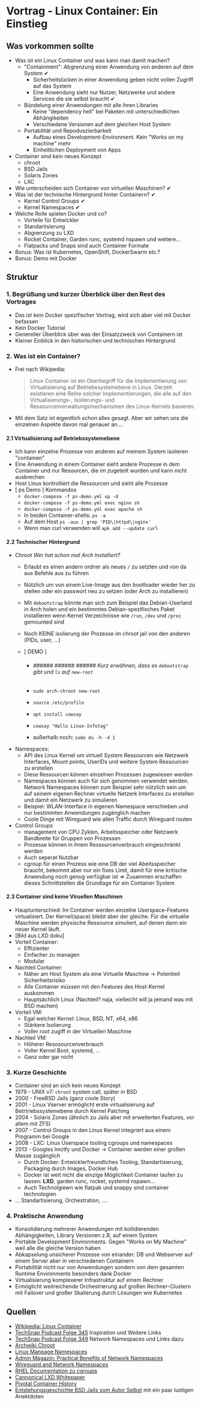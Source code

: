 # Vortrag - Linux Container: Ein Einstieg

## Was vorkommen sollte

+ Was ist ein Linux Container und was kann man damit machen?
  + "Containment": Abgrenzung einer Anwendung von anderen auf dem System ✔
    + Sicherheitslücken in einer Anwendung geben nicht vollen Zugriff auf das System
    + Eine Anwendung sieht nur Nutzer, Netzwerke und andere Services die sie selbst braucht ✔
  + Bündelung einer Anwendungen mit alle ihren Libraries
    + Keine "dependency hell" bei Paketen mit unterschiedlichen Abhängikeiten
    + Verschiedene Versionen auf dem gleichen Host System
  + Portabilität und Repoduszierbarkeit
    + Aufbau eines Development-Environment. Kein "Works on my machine" mehr
    + Einheitlichen Deployment von Apps
+ Container sind kein neues Konzept
  + chroot
  + BSD Jails
  + Solaris Zones
  + LXC
+ Wie unterscheiden sich Container von virtuellen Maschinen? ✔
+ Was ist der technische Hintergrund hinter Containern? ✔
  + Kernel Control Groups ✔
  + Kernel Namespaces ✔
+ Welche Rolle spielen Docker und co?
  + Vorteile für Entwickler
  + Standartisierung
  + Abgrenzung zu LXD
  + Rocket Container, Garden runc, systemd nspawn und weitere...
  + Flatpacks und Snaps sind auch Container Formate
+ Bonus: Was ist Kubernetes, OpenShift, DockerSwarm etc.?
+ Bonus: Demo mit Docker

## Struktur

### 1. Begrüßung und kurzer Überblick über den Rest des Vortrages
  + Das ist kein Docker spezifischer Vortrag, wird sich aber viel mit Docker befassen
  + Kein Docker Tutorial
  + Genereller Überblick über was der Einsatzzweck von Containern ist
  + Kleiner Einblick in den historischen und technischen Hintergrund
### 2. Was ist ein Container?
  + Frei nach Wikipedia:
    > Linux Container ist ein Oberbegriff für die Implementierung von Virtualisierung auf Betriebssystemebene in Linux.
    > Derzeit existieren eine Reihe solcher Implementierungen, die alle auf den Virtualisierungs-, Isolierungs- und Ressourcenverwaltungsmechanismen des Linux-Kernels basieren.
  + Mit dem Satz ist eigentlich schon alles gesagt. Aber wir sehen uns die einzelnen Aspekte davon mal genauer an....
#### 2.1 Virtualisierung auf Betriebssystemebene
  + Ich kann einzelne Prozesse von anderen auf meinem System isolieren "containen"
  + Eine Anwendung in einem Container sieht andere Prozesse in dem Container und nur Resourcen, die im zugeteilt wurden und kann nicht ausbrechen
  + Host Linux kontrolliert die Ressourcen und sieht alle Prozesse
  + [ ps Demo ] Kommandos
      + `docker-compose -f ps-demo.yml up -d`
      + `docker-compose -f ps-demo.yml exec nginx sh`
      + `docker-compose -f ps-demo.yml exec apache sh`
      + In beiden Container-shells: `ps -a`
      + Auf dem Host `ps -aux | grep 'PID\|httpd\|nginx'`
      + Wenn man curl verwenden will `apk add --update curl`
#### 2.2 Technischer Hintergrund

  + Chroot _Wer hat schon mal Arch Installiert?_
    + Erlaubt es einen andern ordner als neues `/` zu setzten und von da aus Befehle aus zu führen

    + Nützlich um von einem Live-Image aus den bootloader wieder her zu stellen oder ein passwort neu zu setzen (oder Arch zu installieren)

    + Mit `debootstrap` könnte man sich zum Beispiel das Debian-Userland in Arch holen und ein bestimmtes Debian-spezifisches Paket installieren wenn Kernel Verzeichnisse wie `/run`, `/dev` und `/proc` gemounted sind

    + Noch KEINE isolierung der Prozesse im chroot jail von den anderen (PIDs, user, ...) 

    + [ DEMO ]

      + ###### ###### ###### ###### Kurz erwähnen, dass es `debootstrap` gibt und `ls` auf `new-root`

      + `sudo arch-chroot new-root` 

      + `source /etc/profile`

      + `apt install cowsay`

      + `cowsay "Hallo Linux-Infotag"` 

      + außerhalb noch: `sudo du -h -d 1 `
  + Namespaces:
    + API des Linux Kernel um virtuell System Ressourcen wie Netzwerk Interfaces, Mount points, UserIDs und weitere System Ressourcen zu erstellen
    + Diese Ressourcen können einzelnen Prozessen zugewiesen werden
    + Namespaces können auch für sich genommen verwendet werden. Network Namespaces können zum Beispiel sehr nützlich sein um auf seinem eigenen Rechner virtuelle Netzerk Interfaces zu erstellen und damit ein Netzwerk zu simulieren
    + Beispiel: WLAN-Interface in eigenen Namespace verschieben und nur bestimmten Anwendungen zugänglich machen
    + Coole Dinge mit Wireguard wie allen Traffic durch Wireguard routen
  + Control Groups
    + management von CPU Zyklen, Arbeitsspeicher oder Netzwerk Bandbreite für Gruppen von Prozessen
    + Prozesse können in ihrem Ressourcenverbrauch eingeschränkt werden
    + Auch seperat Nutzbar
    + cgroup für einen Prozess wie eine DB der viel Abeitsspeicher braucht, bekommt aber nur ein fixes Limit, damit für eine kritische Anwendung noch genug verfügbar ist
    => Zusammen erschaffen dieses Schnittstellen die Grundlage für ein Container System
#### 2.3 Container sind keine Viruellen Maschinen
  + Hauptunterschied: Im Container werden einzelne Userspace-Features virtualisiert. Der Kernel(space) bleibt aber der gleiche. Für die virtuelle Maschine werden physische Ressource simuliert, auf denen dann ein neuer Kernel läuft.
  + [Bild aus LXD doku]
  + Vorteil Container:
    - Effizienter
    - Einfacher zu managen
    - Modular
  + Nachteil Container:
    - Näher am Host System als eine Virtuelle Maschine -> Potentiell Sicherheitsrisiko
    - Alle Container müssen mit den Features des Host-Kernel auskommen
    - Hauptsächlich Linux (Nachteil? naja, vielleicht will ja jemand was mit BSD machen)
  + Vorteil VM: 
    - Egal welcher Kernel: Linux, BSD, NT, x64, x86
    - Stärkere Isolierung
    - Voller root zugiff in der Virtuellen Maschine
  + Nachteil VM:
    - Höherer Resosourcenverbrauch
    - Voller Kernel Boot, systemd, ...
    - Ganz oder gar nicht
### 3. Kurze Geschichte

  + Container sind an sich kein neues Konzept
  + 1979 - UNIX v7: `chroot` system call, später in BSD
  + 2000 - FreeBSD Jails (ganz coole Story)
  + 2001 - Linux Vserver ermöglicht erste virtualisierung auf Betrtriebssystemebene durch Kernel Patching
  + 2004 - Solaris Zones (ähnlich zu Jails aber mit erweiterten Features, vor allem mit ZFS)
  + 2007 - Control Groups in den Linux Kernel integriert aus einem Programm bei Google
  + 2008 - LXC: Linux Userspace tooling cgroups und namespaces
  + 2013 - Googles lmctfy und Docker -> Container werden einer großen Masse zugänglich 
    + Durch Docker: Entwicklerfreundliches Tooling, Standartisierung, Packaging durch Images, Docker Hub
    + Docker ist weit nicht die einzige Möglichkeit Container laufen zu lassen: **LXD**, garden runc, rocket, systemd nspawn...
    + Auch Technolgiewn wie flatpak und snappy sind container technologien
  + ... Standartisierung, Orchestration, ....  
### 4. Praktische Anwendung

  + Konsolidierung mehrerer Anwendungen mit kollidierenden Abhängigkeiten, Library Versionen z.B, auf einem System
  + Portable Development Environments. Gegen "Works on My Machine" weil alle die gleiche Version haben
  + Abkapselung unsicherer Prozesse von einander: DB und Webserver auf einem Server aber in verschiedenen Containern
  + Portabilität nicht nur von Anwendungen sondern von dem gesamten Runtime Environments besonders dank Docker
  + Virtualisierung komplexerer Infrastruktur auf einem Rechner
  + Ermöglicht weitreichende Orchestrierung auf großen Rechner-Clustern mit Failover und großer Skalierung durch Lösungen wie Kubernetes




## Quellen
- [Wikipedia: Linux Container](https://en.wikipedia.org/wiki/Linux_containers)
- [TechSnap Podcast Folge 345](http://www.jupiterbroadcasting.com/119986/namespaces-goto-jail-techsnap-345/) Inspiration und Weitere Links
- [TechSnap Podcast Folge 349](http://techsnap.systems/349) Network Namespaces und Links dazu
- [Archwiki Chroot](https://wiki.archlinux.org/index.php/Change_root)
- [Linux Manpage Namespaces](http://man7.org/linux/man-pages/man7/namespaces.7.html)
- [Admin Magazin: Practical Benefits of Network Namespaces](http://www.admin-magazine.com/Archive/2016/34/The-practical-benefits-of-network-namespaces)
- [Wireguard and Network Namespaces](https://www.wireguard.com/netns/)
- [RHEL Documentation zu cgroups](https://access.redhat.com/documentation/en-us/red_hat_enterprise_linux/6/html/resource_management_guide/ch01)
- [Cannonical LXD Whitepaper](https://pages.ubuntu.com/container-whitepaper.html)
- [Pivotal Container History](https://content.pivotal.io/infographics/moments-in-container-history)
- [Entstehungsgeschichte BSD Jails vom Autor Selbst](http://phk.freebsd.dk/sagas/jails.html) mit ein paar lustigen Anektdoten
